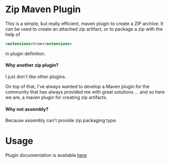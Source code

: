 # Zip Maven Plugin

This is a simple, but really efficient, maven plugin to create a ZIP archive.
It can be used to create an attached zip artifact, or to package a zip with the
help of 

```xml
<extensions>true</extensions>
```

in plugin definition.

#### Why another zip plugin? 
I just don't like other plugins.

On top of that, I've always wanted to develop a Maven plugin for the community 
that has always provided me with great solutions ... and so here we are, 
a maven plugin for creating zip artifacts. 

#### Why not assembly?
Because assembly can't provide zip packaging type.

# Usage
Plugin documentation is available [here](https://wolfetti.github.io/zip-maven-plugin)
